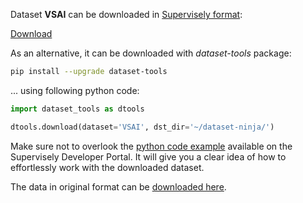 Dataset **VSAI** can be downloaded in [Supervisely format](https://developer.supervisely.com/api-references/supervisely-annotation-json-format):

 [Download](https://assets.supervisely.com/supervisely-supervisely-assets-public/teams_storage/Q/i/gy/s84whKDoOHaBUTEle2XTqEbNSNgAl2WZzMus30cDLJbKOtIvwjPMzHwHlHZpa4Cde0s8JT5XEJnFPN0EOoZFH6ydiwDYcRfXBJ0462mLl0f3IRopOtKsg88HM7rH.tar)

As an alternative, it can be downloaded with *dataset-tools* package:
``` bash
pip install --upgrade dataset-tools
```

... using following python code:
``` python
import dataset_tools as dtools

dtools.download(dataset='VSAI', dst_dir='~/dataset-ninja/')
```
Make sure not to overlook the [python code example](https://developer.supervisely.com/getting-started/python-sdk-tutorials/iterate-over-a-local-project) available on the Supervisely Developer Portal. It will give you a clear idea of how to effortlessly work with the downloaded dataset.

The data in original format can be [downloaded here](https://www.kaggle.com/datasets/dronevision/vsaiv1/download?datasetVersionNumber=2).